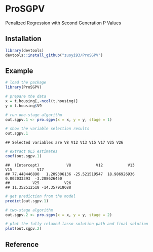 ProSGPV
========
Penalized Regression with Second Generation P Values

## Installation

``` r
library(devtools)
devtools::install_github("zuoyi93/ProSGPV")
```

## Example


``` r
# load the package
library(ProSGPV)

# prepare the data
x = t.housing[,-ncol(t.housing)]
y = t.housing$V9

# run one-stage algorithm
out.sgpv.1 <- pro.sgpv(x = x, y = y, stage = 1)

# show the variable selection results
out.sgpv.1
```

    ## Selected variables are V8 V12 V13 V15 V17 V25 V26

``` r
# extract OLS estimates
coef(out.sgpv.1)

```

    ##  (Intercept)            V8           V12           V13           V15           V17 
	## 77.448446890   1.209306136 -25.521519547  18.986926936   0.002033393  -3.288626450 
	##          V25           V26 
	## 11.352512518 -14.357918688 

``` r
# get prediction from the model
predict(out.sgpv.1)
```

``` r
# two-stage algorithm
out.sgpv.2 <- pro.sgpv(x = x, y = y, stage = 2)

# plot the fully relaxed lasso solution path and final solution
plot(out.sgpv.2)
```

## Reference


